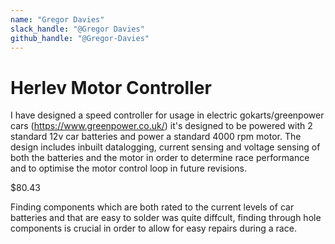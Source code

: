 ```yaml
---
name: "Gregor Davies"
slack_handle: "@Gregor Davies"
github_handle: "@Gregor-Davies"
---
```


# Herlev Motor Controller

<!-- Describe your board in 2-3 sentences. What are you making? What will it do? -->
I have designed a speed controller for usage in electric gokarts/greenpower cars (https://www.greenpower.co.uk/) it's designed to be powered with 2 standard 12v car batteries and power a standard 4000 rpm motor. The design includes inbuilt datalogging, current sensing and voltage sensing of both the batteries and the motor in order to determine race performance and to optimise the motor control loop in future revisions.

<!-- How much is it going to cost? -->
$80.43

<!-- Tell us a little bit about your design process. What were some challenges? What helped? ***Totally optional*** -->
Finding components which are both rated to the current levels of car batteries and that are easy to solder was quite diffcult, finding through hole components is crucial in order to allow for easy repairs during a race.
